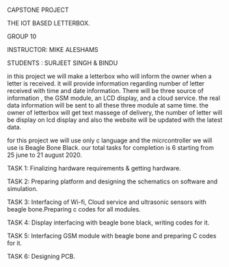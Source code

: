 CAPSTONE PROJECT

THE IOT BASED LETTERBOX.

GROUP 10

INSTRUCTOR: MIKE ALESHAMS



STUDENTS : SURJEET SINGH & BINDU

in this project we will make a letterbox who will inform the owner when a letter is received. it will provide information regarding number of letter received with time and date information.
There will be three source of information , the GSM module, an LCD display, and a cloud service. the real data information will be sent to all these three module at same time.
the owner of letterbox will get text massege of delivery, the number of letter will be display on lcd display and also the website will be updated with the latest data.

for this project we will use only c language and the micrcontroller we will use is Beagle Bone Black. our total tasks for completion is 6 starting from 25 june to 21 august 2020.

TASK 1: Finalizing hardware requirements & getting hardware.

TASK 2: Preparing platform and designing the schematics on software and simulation.

TASK 3: Interfacing of Wi-fi, Cloud service and ultrasonic sensors with beagle bone.Preparing c codes for all modules.

TASK 4: Display interfacing with beagle bone black, writing codes for it.

TASK 5: Interfacing GSM module with beagle bone and preparing C codes for it.

TASK 6: Designing PCB.

